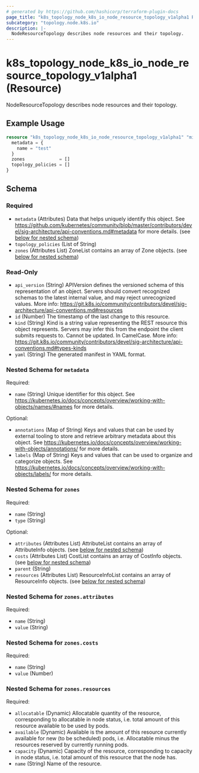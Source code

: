 ```yaml
---
# generated by https://github.com/hashicorp/terraform-plugin-docs
page_title: "k8s_topology_node_k8s_io_node_resource_topology_v1alpha1 Resource - terraform-provider-k8s"
subcategory: "topology.node.k8s.io"
description: |-
  NodeResourceTopology describes node resources and their topology.
---
```


# k8s_topology_node_k8s_io_node_resource_topology_v1alpha1 (Resource)

NodeResourceTopology describes node resources and their topology.

## Example Usage

```terraform
resource "k8s_topology_node_k8s_io_node_resource_topology_v1alpha1" "minimal" {
  metadata = {
    name = "test"
  }
  zones             = []
  topology_policies = []
}
```

<!-- schema generated by tfplugindocs -->
## Schema

### Required

- `metadata` (Attributes) Data that helps uniquely identify this object. See https://github.com/kubernetes/community/blob/master/contributors/devel/sig-architecture/api-conventions.md#metadata for more details. (see [below for nested schema](#nestedatt--metadata))
- `topology_policies` (List of String)
- `zones` (Attributes List) ZoneList contains an array of Zone objects. (see [below for nested schema](#nestedatt--zones))

### Read-Only

- `api_version` (String) APIVersion defines the versioned schema of this representation of an object. Servers should convert recognized schemas to the latest internal value, and may reject unrecognized values. More info: https://git.k8s.io/community/contributors/devel/sig-architecture/api-conventions.md#resources
- `id` (Number) The timestamp of the last change to this resource.
- `kind` (String) Kind is a string value representing the REST resource this object represents. Servers may infer this from the endpoint the client submits requests to. Cannot be updated. In CamelCase. More info: https://git.k8s.io/community/contributors/devel/sig-architecture/api-conventions.md#types-kinds
- `yaml` (String) The generated manifest in YAML format.

<a id="nestedatt--metadata"></a>
### Nested Schema for `metadata`

Required:

- `name` (String) Unique identifier for this object. See https://kubernetes.io/docs/concepts/overview/working-with-objects/names/#names for more details.

Optional:

- `annotations` (Map of String) Keys and values that can be used by external tooling to store and retrieve arbitrary metadata about this object. See https://kubernetes.io/docs/concepts/overview/working-with-objects/annotations/ for more details.
- `labels` (Map of String) Keys and values that can be used to organize and categorize objects. See https://kubernetes.io/docs/concepts/overview/working-with-objects/labels/ for more details.


<a id="nestedatt--zones"></a>
### Nested Schema for `zones`

Required:

- `name` (String)
- `type` (String)

Optional:

- `attributes` (Attributes List) AttributeList contains an array of AttributeInfo objects. (see [below for nested schema](#nestedatt--zones--attributes))
- `costs` (Attributes List) CostList contains an array of CostInfo objects. (see [below for nested schema](#nestedatt--zones--costs))
- `parent` (String)
- `resources` (Attributes List) ResourceInfoList contains an array of ResourceInfo objects. (see [below for nested schema](#nestedatt--zones--resources))

<a id="nestedatt--zones--attributes"></a>
### Nested Schema for `zones.attributes`

Required:

- `name` (String)
- `value` (String)


<a id="nestedatt--zones--costs"></a>
### Nested Schema for `zones.costs`

Required:

- `name` (String)
- `value` (Number)


<a id="nestedatt--zones--resources"></a>
### Nested Schema for `zones.resources`

Required:

- `allocatable` (Dynamic) Allocatable quantity of the resource, corresponding to allocatable in node status, i.e. total amount of this resource available to be used by pods.
- `available` (Dynamic) Available is the amount of this resource currently available for new (to be scheduled) pods, i.e. Allocatable minus the resources reserved by currently running pods.
- `capacity` (Dynamic) Capacity of the resource, corresponding to capacity in node status, i.e. total amount of this resource that the node has.
- `name` (String) Name of the resource.


